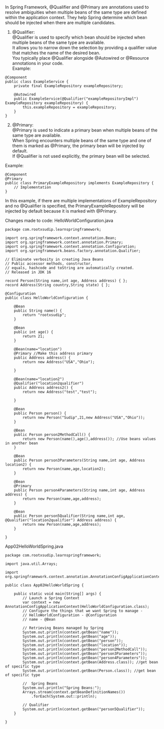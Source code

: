 
In Spring Framework, @Qualifier and @Primary are annotations used to resolve ambiguities when multiple beans of the same type are defined within the application context. They help Spring determine which bean should be injected when there are multiple candidates.

1. @Qualifier:  
@Qualifier is used to specify which bean should be injected when multiple beans of the same type are available.  
It allows you to narrow down the selection by providing a qualifier value that matches the name of the desired bean.  
You typically place @Qualifier alongside @Autowired or @Resource annotations in your code.  
Example:
```
@Component
public class ExampleService {
    private final ExampleRepository exampleRepository;

    @Autowired
    public ExampleService(@Qualifier("exampleRepositoryImpl") ExampleRepository exampleRepository) {
        this.exampleRepository = exampleRepository;
    }
}
```

2. @Primary:  
@Primary is used to indicate a primary bean when multiple beans of the same type are available.  
When Spring encounters multiple beans of the same type and one of them is marked as @Primary, the primary bean will be injected by default.  
If @Qualifier is not used explicitly, the primary bean will be selected.  

Example:
```
@Component
@Primary
public class PrimaryExampleRepository implements ExampleRepository {
    // Implementation
}
```
In this example, if there are multiple implementations of ExampleRepository and no @Qualifier is specified, the PrimaryExampleRepository will be injected by default because it is marked with @Primary.

Changes made to code:
HelloWorldConfiguration.java
```
package com.rootxsudip.learnspringframework;

import org.springframework.context.annotation.Bean;
import org.springframework.context.annotation.Primary;
import org.springframework.context.annotation.Configuration;
import org.springframework.beans.factory.annotation.Qualifier;

// Eliminate verbosity in creating Java Beans
// Public accessor methods, constructor,
// equals, hashcode and toString are automatically created.
// Released in JDK 16

record Person(String name,int age, Address address) { };
record Address(String country,String state) { };

@Configuration
public class HelloWorldConfiguration {
	
	@Bean
	public String name() {
		return "rootxsudip";
	}
	
	@Bean
	public int age() {
		return 21;
	}
	
	@Bean(name="location")
	@Primary //Make this address primary
	public Address address() {
		return new Address("USA","Ohio");	
		
	}
	
	@Bean(name="location2")
	@Qualifier("location2qualifier")
	public Address address2() {
		return new Address("test","test");	
		
	}
	
	@Bean
	public Person person() {
		return new Person("Sudip",21,new Address("USA","Ohio"));
	}
	
	@Bean
	public Person person2MethodCall() {
		return new Person(name(),age(),address()); //Use beans values in another bean
	}
	
	@Bean
	public Person person3Parameters(String name,int age, Address location2) {
		return new Person(name,age,location2); 
	}
	
	@Bean
	@Primary
	public Person person4Parameters(String name,int age, Address address) {
		return new Person(name,age,address); 
	}
	
	@Bean
	public Person person5Qualifier(String name,int age, @Qualifier("location2qualifier") Address address) {
		return new Person(name,age,address); 
	}
	
}
```

App02HelloWorldSpring.java
```
package com.rootxsudip.learnspringframework;

import java.util.Arrays;

import org.springframework.context.annotation.AnnotationConfigApplicationContext;

public class App02HelloWorldSpring {

	public static void main(String[] args) {
		// Launch a Spring Context
		var context = new AnnotationConfigApplicationContext(HelloWorldConfiguration.class);	
		// Configure the things that we want Spring to manage - 
		// HelloWorldConfiguration - @Configuration
		// name - @Bean
		
		// Retrieving Beans managed by Spring	
		System.out.println(context.getBean("name"));
		System.out.println(context.getBean("age"));
		System.out.println(context.getBean("person"));
		System.out.println(context.getBean("location"));
		System.out.println(context.getBean("person2MethodCall"));
		System.out.println(context.getBean("person3Parameters"));
		System.out.println(context.getBean("person4Parameters"));
		System.out.println(context.getBean(Address.class)); //get bean of specific type
		System.out.println(context.getBean(Person.class)); //get bean of specific type
		
		//	Spring Beans
		System.out.println("Spring Beans:");
		Arrays.stream(context.getBeanDefinitionNames())
			.forEach(System.out::println);
		
		// Qualifier		
		System.out.println(context.getBean("person5Qualifier"));
	}

}
```
